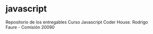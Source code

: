# javascript

Repositorio de los entregables Curso Javascript Coder House.
Rodrigo Faure - Comisión 20090
